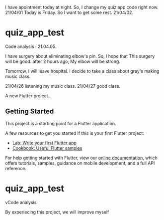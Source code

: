 I have apointment today at night. So, I change my quiz app code right now. 21/04/01
Today is Friday. So I want to get some rest. 21/04/02.
# quiz_app_test

Code analysis : 21.04.05.

I have surgery about eliminating elbow's pin. So, I hope that This surgery will be good.
after 2 hours ago, My elbow will be strong.

Tomorrow, I will leave hospital. I decide to take a class about gray's making music class.

21/04/26 listening my music class.
21/04/27 good class.

A new Flutter project..

## Getting Started

This project is a starting point for a Flutter application.

A few resources to get you started if this is your first Flutter project:

- [Lab: Write your first Flutter app](https://flutter.dev/docs/get-started/codelab)
- [Cookbook: Useful Flutter samples](https://flutter.dev/docs/cookbook)

For help getting started with Flutter, view our
[online documentation](https://flutter.dev/docs), which offers tutorials,
samples, guidance on mobile development, and a full API reference.
# quiz_app_test
vCode analysis

By experiecing this project, we will improve myself

